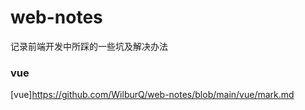 # web-notes
记录前端开发中所踩的一些坑及解决办法  
### vue
[vue]https://github.com/WilburQ/web-notes/blob/main/vue/mark.md

